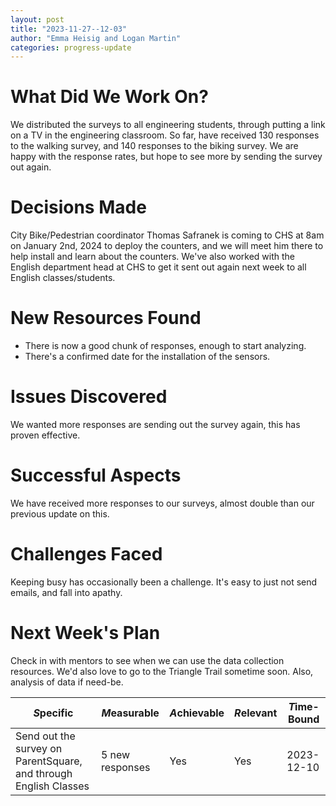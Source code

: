 ```yaml
---
layout: post
title: "2023-11-27--12-03"
author: "Emma Heisig and Logan Martin"
categories: progress-update
---
```


# What Did We Work On?

We distributed the surveys to all engineering students, through putting a link on a TV in the engineering classroom. So far, have received 130 responses to the walking survey, and 140 responses to the biking survey. We are happy with the response rates, but hope to see more by sending the survey out again.

# Decisions Made

City Bike/Pedestrian coordinator Thomas Safranek is coming to CHS at 8am on January 2nd, 2024 to deploy the counters, and we will meet him there to help install and learn about the counters. We've also worked with the English department head at CHS to get it sent out again next week to all English classes/students.

# New Resources Found

- There is now a good chunk of responses, enough to start analyzing.
- There's a confirmed date for the installation of the sensors.

# Issues Discovered

We wanted more responses are sending out the survey again, this has proven effective.

# Successful Aspects

We have received more responses to our surveys, almost double than our previous update on this.

# Challenges Faced

Keeping busy has occasionally been a challenge. It's easy to just not send emails, and fall into apathy.

# Next Week's Plan

Check in with mentors to see when we can use the data collection resources. We'd also love to go to the Triangle Trail sometime soon. Also, analysis of data if need-be.

| *S*pecific                                                       | *M*easurable    | *A*chievable | *R*elevant | *T*ime-Bound |
| ---------------------------------------------------------------- | --------------- | ------------ | ---------- | ------------ |
| Send out the survey on ParentSquare, and through English Classes | 5 new responses | Yes          | Yes        | 2023-12-10   |
